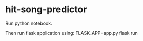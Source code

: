 # hit-song-predictor
Run python notebook.


Then run flask application using: FLASK_APP=app.py flask run
